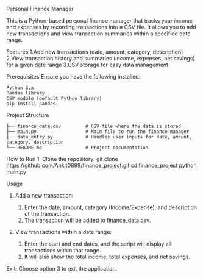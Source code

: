 Personal Finance Manager

This is a Python-based personal finance manager that tracks your income and expenses by recording transactions into a CSV file. It allows you to add new transactions and view transaction summaries within a specified date range.

Features
    1.Add new transactions (date, amount, category, description)
    2.View transaction history and summaries (income, expenses, net savings) for a given date range
    3.CSV storage for easy data management

Prerequisites
Ensure you have the following installed:

    Python 3.x
    Pandas library
    CSV module (default Python library)
    pip install pandas

Project Structure

    ├── finance_data.csv         # CSV file where the data is stored
    ├── main.py                  # Main file to run the finance manager
    ├── data_entry.py            # Handles user inputs for date, amount, category, description
    └── README.md                # Project documentation

How to Run
    1. Clone the repository:
        git clone https://github.com/Ankit0899/finance_project.git
        cd finance_project
        python main.py

Usage
1. Add a new transaction:
    1. Enter the date, amount, category (Income/Expense), and description of the transaction.
    2. The transaction will be added to finance_data.csv.

2. View transactions within a date range:
    1. Enter the start and end dates, and the script will display all transactions within that range.
    2. It will also show the total income, total expenses, and net savings.

Exit:
    Choose option 3 to exit the application.
